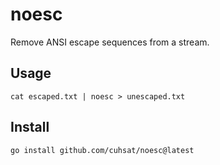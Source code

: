 # noesc
Remove ANSI escape sequences from a stream.

## Usage
```console
cat escaped.txt | noesc > unescaped.txt
```

## Install

```console
go install github.com/cuhsat/noesc@latest
```
